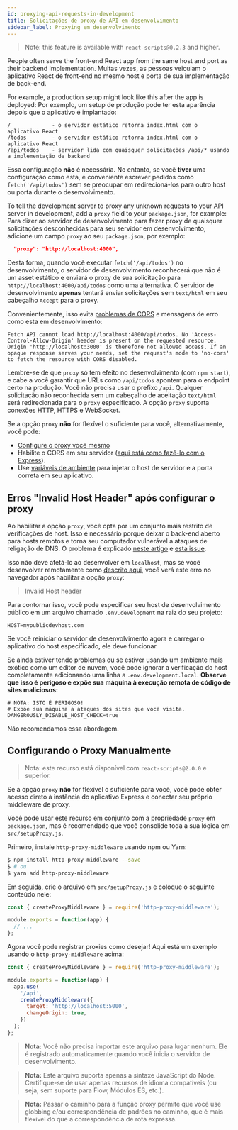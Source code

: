 ```yaml
---
id: proxying-api-requests-in-development
title: Solicitações de proxy de API em desenvolvimento
sidebar_label: Proxying em desenvolvimento
---
```


> Note: this feature is available with `react-scripts@0.2.3` and higher.

People often serve the front-end React app from the same host and port as their backend implementation.
Muitas vezes, as pessoas veiculam o aplicativo React de front-end no mesmo host e porta de sua implementação de back-end.

For example, a production setup might look like this after the app is deployed:
Por exemplo, um setup de produção pode ter esta aparência depois que o aplicativo é implantado:

    /             - o servidor estático retorna index.html com o aplicativo React
    /todos        - o servidor estático retorna index.html com o aplicativo React
    /api/todos    - servidor lida com quaisquer solicitações /api/* usando a implementação de backend

Essa configuração **não** é necessária. No entanto, se você **tiver** uma configuração como esta, é conveniente escrever pedidos como `fetch('/api/todos')` sem se preocupar em redirecioná-los para outro host ou porta durante o desenvolvimento.

To tell the development server to proxy any unknown requests to your API server in development, add a `proxy` field to your `package.json`, for example:
Para dizer ao servidor de desenvolvimento para fazer proxy de quaisquer solicitações desconhecidas para seu servidor em desenvolvimento, adicione um campo `proxy` ao seu `package.json`, por exemplo:

```json
  "proxy": "http://localhost:4000",
```
Desta forma, quando você executar `fetch('/api/todos')` no desenvolvimento, o servidor de desenvolvimento reconhecerá que não é um asset estático e enviará o proxy de sua solicitação para `http://localhost:4000/api/todos` como uma alternativa. O servidor de desenvolvimento **apenas** tentará enviar solicitações sem `text/html` em seu cabeçalho `Accept` para o proxy.

Convenientemente, isso evita [problemas de CORS](https://stackoverflow.com/questions/21854516/understanding-ajax-cors-and-security-considerations) e mensagens de erro como esta em desenvolvimento:

```
Fetch API cannot load http://localhost:4000/api/todos. No 'Access-Control-Allow-Origin' header is present on the requested resource. Origin 'http://localhost:3000' is therefore not allowed access. If an opaque response serves your needs, set the request's mode to 'no-cors' to fetch the resource with CORS disabled.
```
Lembre-se de que `proxy` só tem efeito no desenvolvimento (com `npm start`), e cabe a você garantir que URLs como `/api/todos` apontem para o endpoint certo na produção. Você não precisa usar o prefixo `/api`. Qualquer solicitação não reconhecida sem um cabeçalho de aceitação `text/html` será redirecionada para o `proxy` especificado.
A opção `proxy` suporta conexões HTTP, HTTPS e WebSocket.

Se a opção `proxy` **não** for flexível o suficiente para você, alternativamente, você pode:

- [Configure o proxy você mesmo](#configurando-o-proxy-manualmente)
- Habilite o CORS em seu servidor ([aqui está como fazê-lo com o Express](https://enable-cors.org/server_expressjs.html)).
- Use [variáveis ​​de ambiente](adding-custom-environment-variables.md) para injetar o host de servidor e a porta correta em seu aplicativo.

## Erros "Invalid Host Header" após configurar o proxy

Ao habilitar a opção `proxy`, você opta por um conjunto mais restrito de verificações de host. Isso é necessário porque deixar o back-end aberto para hosts remotos e torna seu computador vulnerável a ataques de religação de DNS. O problema é explicado [neste artigo](https://medium.com/webpack/webpack-dev-server-middleware-security-issues-1489d950874a) e [esta issue](https://github.com/webpack/webpack-dev-server/issues/887).

Isso não deve afetá-lo ao desenvolver em `localhost`, mas se você desenvolver remotamente como [descrito aqui](https://github.com/facebook/create-react-app/issues/2271), você verá este erro no navegador após habilitar a opção `proxy`:

> Invalid Host header

Para contornar isso, você pode especificar seu host de desenvolvimento público em um arquivo chamado `.env.development` na raiz do seu projeto:

```
HOST=mypublicdevhost.com
```

Se você reiniciar o servidor de desenvolvimento agora e carregar o aplicativo do host especificado, ele deve funcionar.

Se ainda estiver tendo problemas ou se estiver usando um ambiente mais exótico como um editor de nuvem, você pode ignorar a verificação do host completamente adicionando uma linha a `.env.development.local`. **Observe que isso é perigoso e expõe sua máquina à execução remota de código de sites maliciosos:**

```
# NOTA: ISTO É PERIGOSO!
# Expõe sua máquina a ataques dos sites que você visita.
DANGEROUSLY_DISABLE_HOST_CHECK=true
```

Não recomendamos essa abordagem.

## Configurando o Proxy Manualmente

> Nota: este recurso está disponível com `react-scripts@2.0.0` e superior.

Se a opção `proxy` **não** for flexível o suficiente para você, você pode obter acesso direto à instância do aplicativo Express e conectar seu próprio middleware de proxy.

Você pode usar este recurso em conjunto com a propriedade `proxy` em `package.json`, mas é recomendado que você consolide toda a sua lógica em `src/setupProxy.js`.

Primeiro, instale `http-proxy-middleware` usando npm ou Yarn:

```sh
$ npm install http-proxy-middleware --save
$ # ou
$ yarn add http-proxy-middleware
```
Em seguida, crie o arquivo em `src/setupProxy.js` e coloque o seguinte conteúdo nele:

```js
const { createProxyMiddleware } = require('http-proxy-middleware');

module.exports = function(app) {
  // ...
};
```
Agora você pode registrar proxies como desejar! Aqui está um exemplo usando o `http-proxy-middleware` acima:

```js
const { createProxyMiddleware } = require('http-proxy-middleware');

module.exports = function(app) {
  app.use(
    '/api',
    createProxyMiddleware({
      target: 'http://localhost:5000',
      changeOrigin: true,
    })
  );
};
```

> **Nota:** Você não precisa importar este arquivo para lugar nenhum. Ele é registrado automaticamente quando você inicia o servidor de desenvolvimento.

> **Nota:** Este arquivo suporta apenas a sintaxe JavaScript do Node. Certifique-se de usar apenas recursos de idioma compatíveis (ou seja, sem suporte para Flow, Módulos ES, etc.).

> **Nota:** Passar o caminho para a função proxy permite que você use globbing e/ou correspondência de padrões no caminho, que é mais flexível do que a correspondência de rota expressa.